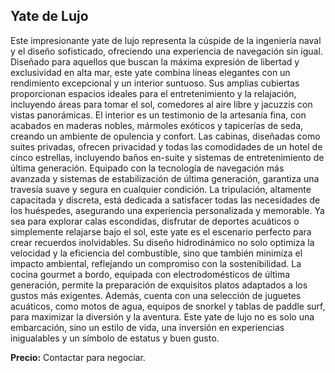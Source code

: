 ## Yate de Lujo

Este impresionante yate de lujo representa la cúspide de la ingeniería naval y el diseño sofisticado, ofreciendo una experiencia de navegación sin igual. Diseñado para aquellos que buscan la máxima expresión de libertad y exclusividad en alta mar, este yate combina líneas elegantes con un rendimiento excepcional y un interior suntuoso. Sus amplias cubiertas proporcionan espacios ideales para el entretenimiento y la relajación, incluyendo áreas para tomar el sol, comedores al aire libre y jacuzzis con vistas panorámicas. El interior es un testimonio de la artesanía fina, con acabados en maderas nobles, mármoles exóticos y tapicerías de seda, creando un ambiente de opulencia y confort. Las cabinas, diseñadas como suites privadas, ofrecen privacidad y todas las comodidades de un hotel de cinco estrellas, incluyendo baños en-suite y sistemas de entretenimiento de última generación. Equipado con la tecnología de navegación más avanzada y sistemas de estabilización de última generación, garantiza una travesía suave y segura en cualquier condición. La tripulación, altamente capacitada y discreta, está dedicada a satisfacer todas las necesidades de los huéspedes, asegurando una experiencia personalizada y memorable. Ya sea para explorar calas escondidas, disfrutar de deportes acuáticos o simplemente relajarse bajo el sol, este yate es el escenario perfecto para crear recuerdos inolvidables. Su diseño hidrodinámico no solo optimiza la velocidad y la eficiencia del combustible, sino que también minimiza el impacto ambiental, reflejando un compromiso con la sostenibilidad. La cocina gourmet a bordo, equipada con electrodomésticos de última generación, permite la preparación de exquisitos platos adaptados a los gustos más exigentes. Además, cuenta con una selección de juguetes acuáticos, como motos de agua, equipos de snorkel y tablas de paddle surf, para maximizar la diversión y la aventura. Este yate de lujo no es solo una embarcación, sino un estilo de vida, una inversión en experiencias inigualables y un símbolo de estatus y buen gusto.

**Precio:** Contactar para negociar.

